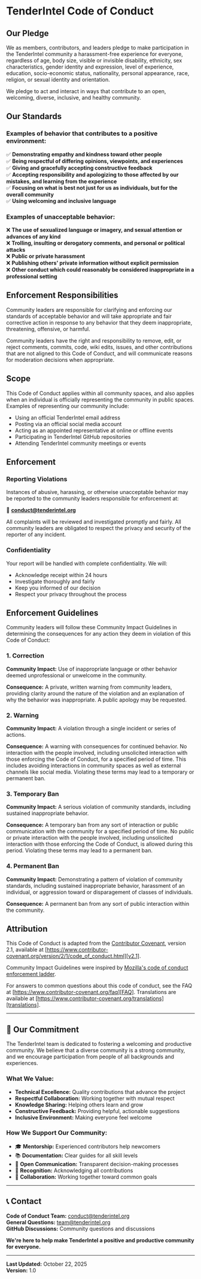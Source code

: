 # TenderIntel Code of Conduct

## **Our Pledge**

We as members, contributors, and leaders pledge to make participation in the TenderIntel community a harassment-free experience for everyone, regardless of age, body size, visible or invisible disability, ethnicity, sex characteristics, gender identity and expression, level of experience, education, socio-economic status, nationality, personal appearance, race, religion, or sexual identity and orientation.

We pledge to act and interact in ways that contribute to an open, welcoming, diverse, inclusive, and healthy community.

## **Our Standards**

### **Examples of behavior that contributes to a positive environment:**

✅ **Demonstrating empathy and kindness toward other people**  
✅ **Being respectful of differing opinions, viewpoints, and experiences**  
✅ **Giving and gracefully accepting constructive feedback**  
✅ **Accepting responsibility and apologizing to those affected by our mistakes, and learning from the experience**  
✅ **Focusing on what is best not just for us as individuals, but for the overall community**  
✅ **Using welcoming and inclusive language**

### **Examples of unacceptable behavior:**

❌ **The use of sexualized language or imagery, and sexual attention or advances of any kind**  
❌ **Trolling, insulting or derogatory comments, and personal or political attacks**  
❌ **Public or private harassment**  
❌ **Publishing others' private information without explicit permission**  
❌ **Other conduct which could reasonably be considered inappropriate in a professional setting**

## **Enforcement Responsibilities**

Community leaders are responsible for clarifying and enforcing our standards of acceptable behavior and will take appropriate and fair corrective action in response to any behavior that they deem inappropriate, threatening, offensive, or harmful.

Community leaders have the right and responsibility to remove, edit, or reject comments, commits, code, wiki edits, issues, and other contributions that are not aligned to this Code of Conduct, and will communicate reasons for moderation decisions when appropriate.

## **Scope**

This Code of Conduct applies within all community spaces, and also applies when an individual is officially representing the community in public spaces. Examples of representing our community include:

- Using an official TenderIntel email address
- Posting via an official social media account
- Acting as an appointed representative at online or offline events
- Participating in TenderIntel GitHub repositories
- Attending TenderIntel community meetings or events

## **Enforcement**

### **Reporting Violations**

Instances of abusive, harassing, or otherwise unacceptable behavior may be reported to the community leaders responsible for enforcement at:

📧 **conduct@tenderintel.org**

All complaints will be reviewed and investigated promptly and fairly. All community leaders are obligated to respect the privacy and security of the reporter of any incident.

### **Confidentiality**

Your report will be handled with complete confidentiality. We will:
- Acknowledge receipt within 24 hours
- Investigate thoroughly and fairly
- Keep you informed of our decision
- Respect your privacy throughout the process

## **Enforcement Guidelines**

Community leaders will follow these Community Impact Guidelines in determining the consequences for any action they deem in violation of this Code of Conduct:

### **1. Correction**

**Community Impact:** Use of inappropriate language or other behavior deemed unprofessional or unwelcome in the community.

**Consequence:** A private, written warning from community leaders, providing clarity around the nature of the violation and an explanation of why the behavior was inappropriate. A public apology may be requested.

### **2. Warning**

**Community Impact:** A violation through a single incident or series of actions.

**Consequence:** A warning with consequences for continued behavior. No interaction with the people involved, including unsolicited interaction with those enforcing the Code of Conduct, for a specified period of time. This includes avoiding interactions in community spaces as well as external channels like social media. Violating these terms may lead to a temporary or permanent ban.

### **3. Temporary Ban**

**Community Impact:** A serious violation of community standards, including sustained inappropriate behavior.

**Consequence:** A temporary ban from any sort of interaction or public communication with the community for a specified period of time. No public or private interaction with the people involved, including unsolicited interaction with those enforcing the Code of Conduct, is allowed during this period. Violating these terms may lead to a permanent ban.

### **4. Permanent Ban**

**Community Impact:** Demonstrating a pattern of violation of community standards, including sustained inappropriate behavior, harassment of an individual, or aggression toward or disparagement of classes of individuals.

**Consequence:** A permanent ban from any sort of public interaction within the community.

## **Attribution**

This Code of Conduct is adapted from the [Contributor Covenant][homepage], version 2.1, available at [https://www.contributor-covenant.org/version/2/1/code_of_conduct.html][v2.1].

Community Impact Guidelines were inspired by [Mozilla's code of conduct enforcement ladder][Mozilla CoC].

For answers to common questions about this code of conduct, see the FAQ at [https://www.contributor-covenant.org/faq][FAQ]. Translations are available at [https://www.contributor-covenant.org/translations][translations].

[homepage]: https://www.contributor-covenant.org
[v2.1]: https://www.contributor-covenant.org/version/2/1/code_of_conduct.html
[Mozilla CoC]: https://github.com/mozilla/diversity
[FAQ]: https://www.contributor-covenant.org/faq
[translations]: https://www.contributor-covenant.org/translations

---

## **🌟 Our Commitment**

The TenderIntel team is dedicated to fostering a welcoming and productive community. We believe that a diverse community is a strong community, and we encourage participation from people of all backgrounds and experiences.

### **What We Value:**

- **Technical Excellence:** Quality contributions that advance the project
- **Respectful Collaboration:** Working together with mutual respect
- **Knowledge Sharing:** Helping others learn and grow
- **Constructive Feedback:** Providing helpful, actionable suggestions
- **Inclusive Environment:** Making everyone feel welcome

### **How We Support Our Community:**

- 🎓 **Mentorship:** Experienced contributors help newcomers
- 📚 **Documentation:** Clear guides for all skill levels
- 💬 **Open Communication:** Transparent decision-making processes
- 🙏 **Recognition:** Acknowledging all contributions
- 🤝 **Collaboration:** Working together toward common goals

---

## **📞 Contact**

**Code of Conduct Team:** conduct@tenderintel.org  
**General Questions:** team@tenderintel.org  
**GitHub Discussions:** Community questions and discussions

**We're here to help make TenderIntel a positive and productive community for everyone.**

---

**Last Updated:** October 22, 2025  
**Version:** 1.0
